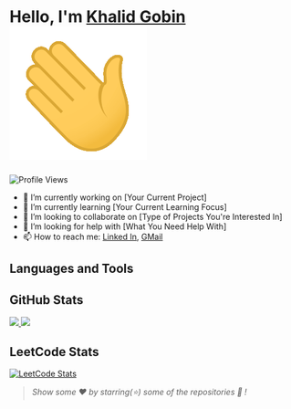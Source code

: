 # Hello, I'm [Khalid Gobin](https://github.com/kgobin2000) ![Hi GIF](https://raw.githubusercontent.com/ABSphreak/ABSphreak/master/gifs/Hi.gif)

![Profile Views](https://komarev.com/ghpvc/?username=kgobin2000&label=Views&color=blue&style=for-the-badge)

- 🔭 I’m currently working on [Your Current Project]
- 🌱 I’m currently learning [Your Current Learning Focus]
- 👯 I’m looking to collaborate on [Type of Projects You're Interested In]
- 🤔 I’m looking for help with [What You Need Help With]
- 📫 How to reach me: [Linked In](https://linkedin.com/in/your-linkedin-profile), [GMail](mailto:your-email@gmail.com)

## Languages and Tools

<!-- Add your languages and tools here, similar to the icons Bharat used -->

## GitHub Stats

<a href="https://github.com/kgobin2000">
  <img height="137px" src="https://github-readme-stats-lilac-beta.vercel.app/api?username=kgobin2000"/>
  <img height="137px" src="https://github-readme-stats-lilac-beta.vercel.app/top-langs/?username=kgobin2000&hide=html&hide_title=true&hide_border=true&layout=compact&langs_count=7&text_color=000&icon_color=fff&bg_color=0,52fa5a,4dfcff,c64dff&theme=graywhite" />
</a>

## LeetCode Stats

[![LeetCode Stats](https://leetcode.card.workers.dev/kgobin2000?theme=nord&font=baloo&extension=null&height=137&width=320)](https://leetcode.com/kgobin2000)

> _Show some ❤️ by starring(⭐) some of the repositories 🙂 !_
